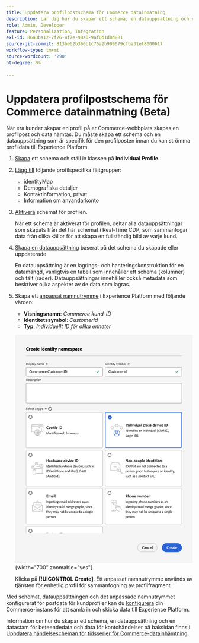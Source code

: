 ```yaml
---
title: Uppdatera profilpostschema för Commerce datainmatning
description: Lär dig hur du skapar ett schema, en datauppsättning och en datastream för att samla in och skicka data från Commerce-profilposter till Experience Platform.
role: Admin, Developer
feature: Personalization, Integration
exl-id: 86a3ba12-7f26-4f7e-98a0-9af0d1d8d881
source-git-commit: 813be62b366b1c76a2b909079cfba31ef8000617
workflow-type: tm+mt
source-wordcount: '290'
ht-degree: 0%

---
```


# Uppdatera profilpostschema för Commerce datainmatning (Beta)

När era kunder skapar en profil på er Commerce-webbplats skapas en profilpost och data hämtas. Du måste skapa ett schema och en datauppsättning som är specifik för den profilposten innan du kan strömma profildata till Experience Platform.

1. [Skapa](https://experienceleague.adobe.com/en/docs/experience-platform/xdm/ui/resources/schemas) ett schema och ställ in klassen på **Individual Profile**.

1. [Lägg till](https://experienceleague.adobe.com/en/docs/experience-platform/xdm/ui/resources/schemas) följande profilspecifika fältgrupper:

   - identityMap
   - Demografiska detaljer
   - Kontaktinformation, privat
   - Information om användarkonto

1. [Aktivera](https://experienceleague.adobe.com/en/docs/experience-platform/xdm/ui/resources/schemas) schemat för profilen.

   När ett schema är aktiverat för profilen, deltar alla datauppsättningar som skapats från det här schemat i Real-Time CDP, som sammanfogar data från olika källor för att skapa en fullständig bild av varje kund.

1. [Skapa en datauppsättning](https://experienceleague.adobe.com/en/docs/platform-learn/implement-mobile-sdk/experience-cloud/platform) baserat på det schema du skapade eller uppdaterade.

   En datauppsättning är en lagrings- och hanteringskonstruktion för en datamängd, vanligtvis en tabell som innehåller ett schema (kolumner) och fält (rader). Datauppsättningar innehåller också metadata som beskriver olika aspekter av de data som lagras.

1. Skapa ett [anpassat namnutrymme](https://experienceleague.adobe.com/en/docs/experience-platform/identity/features/namespaces#create-namespaces) i Experience Platform med följande värden:

   - **Visningsnamn**: _Commerce kund-ID_
   - **Identitetssymbol**: _CustomerId_
   - **Typ**: _Individuellt ID för olika enheter_

   ![Skapa anpassat namnområde](assets/custom-namespace.png){width="700" zoomable="yes"}

   Klicka på **[!UICONTROL Create]**. Ett anpassat namnutrymme används av tjänsten för enhetlig profil för sammanfogning av profilfragment.

Med schemat, datauppsättningen och det anpassade namnutrymmet konfigurerat för postdata för kundprofiler kan du [konfigurera](connect-data.md#data-collection) din Commerce-instans för att samla in och skicka data till Experience Platform.

Information om hur du skapar ett schema, en datauppsättning och en datastam för beteendedata och data för kontohändelser på baksidan finns i [Uppdatera händelsescheman för tidsserier för Commerce-datainhämtning](update-xdm.md).

